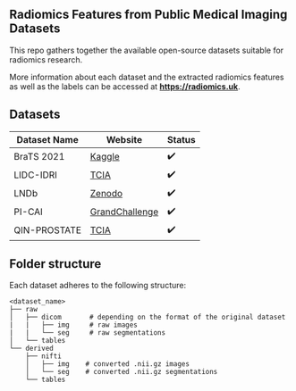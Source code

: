 ## Radiomics Features from Public Medical Imaging Datasets

This repo gathers together the available open-source datasets suitable for radiomics research.

More information about each dataset and the extracted radiomics features as well as the labels can be accessed at **https://radiomics.uk**.

## Datasets

| Dataset Name | Website                                                                                 | Status |
| ------------ | --------------------------------------------------------------------------------------- | ------ |
| BraTS 2021   | [Kaggle](https://www.kaggle.com/datasets/dschettler8845/brats-2021-task1)               | ✔️     |
| LIDC-IDRI    | [TCIA](https://wiki.cancerimagingarchive.net/pages/viewpage.action?pageId=1966254)      | ✔️     |
| LNDb         | [Zenodo](https://zenodo.org/record/6613714#.Y8rTA9LMJkh)                                | ✔️     |
| PI-CAI       | [GrandChallenge](https://pi-cai.grand-challenge.org/)                                   | ✔️     |
| QIN-PROSTATE | [TCIA](https://wiki.cancerimagingarchive.net/display/Public/QIN-PROSTATE-Repeatability) | ✔️     |

## Folder structure

Each dataset adheres to the following structure:

```
<dataset_name>
├── raw
│   ├── dicom       # depending on the format of the original dataset
|   |   ├── img     # raw images
|   |   └── seg     # raw segmentations
│   └── tables
└── derived
    ├── nifti
    │   ├── img    # converted .nii.gz images
    │   └── seg    # converted .nii.gz segmentations
    └── tables
```
